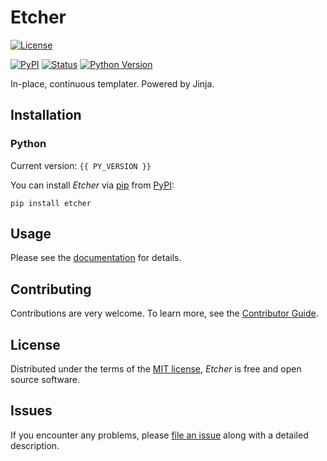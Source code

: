 # Etcher

[![License](https://img.shields.io/badge/License-MIT-green.svg)][license]

[license]: https://github.com/zakstucke/etcher/blob/main/LICENSE.md

[![PyPI](https://img.shields.io/pypi/v/etcher.svg)][pypi status]
[![Status](https://img.shields.io/pypi/status/etcher.svg)][pypi status]
[![Python Version](https://img.shields.io/pypi/pyversions/etcher)][pypi status]

[pypi status]: https://pypi.org/project/etcher/

In-place, continuous templater. Powered by Jinja.

## Installation

### Python

Current version: `{{ PY_VERSION }}`

You can install _Etcher_ via [pip](https://pip.pypa.io/) from [PyPI](https://pypi.org/):

```console
pip install etcher
```

## Usage

Please see the [documentation](https://zakstucke.github.io/etcher) for details.

## Contributing

Contributions are very welcome.
To learn more, see the [Contributor Guide](CONTRIBUTING.md).

## License

Distributed under the terms of the [MIT license](LICENSE.md),
_Etcher_ is free and open source software.

## Issues

If you encounter any problems,
please [file an issue](https://github.com/zakstucke/etcher/issues) along with a detailed description.
